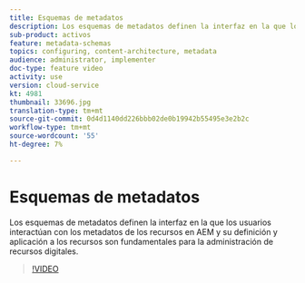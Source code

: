 ```yaml
---
title: Esquemas de metadatos
description: Los esquemas de metadatos definen la interfaz en la que los usuarios interactúan con los metadatos de los recursos en AEM y su definición y aplicación a los recursos son fundamentales para la administración de recursos digitales.
sub-product: activos
feature: metadata-schemas
topics: configuring, content-architecture, metadata
audience: administrator, implementer
doc-type: feature video
activity: use
version: cloud-service
kt: 4981
thumbnail: 33696.jpg
translation-type: tm+mt
source-git-commit: 0d4d1140dd226bbb02de0b19942b55495e3e2b2c
workflow-type: tm+mt
source-wordcount: '55'
ht-degree: 7%

---
```



# Esquemas de metadatos

Los esquemas de metadatos definen la interfaz en la que los usuarios interactúan con los metadatos de los recursos en AEM y su definición y aplicación a los recursos son fundamentales para la administración de recursos digitales.

>[!VIDEO](https://video.tv.adobe.com/v/33696/?quality=12&learn=on&hidetitle=true)
